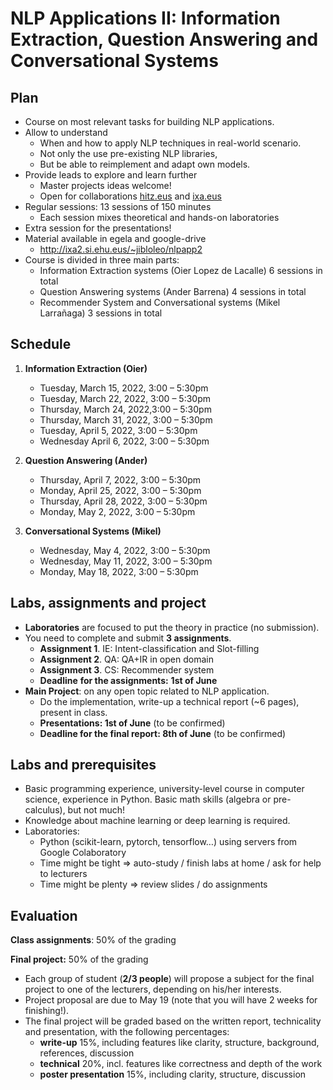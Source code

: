 ﻿# NLP Applications II: Information Extraction, Question Answering and Conversational Systems

## Plan

- Course on most relevant tasks for building NLP applications.
- Allow to understand
    - When and how to apply NLP techniques in real-world scenario.
    - Not only the use pre-existing NLP libraries,
    - But be able to reimplement and adapt own models.
- Provide leads to explore and learn further
    - Master projects ideas welcome!
    - Open for collaborations [hitz.eus](http://hitz.eus/) and [ixa.eus](http://www.ixa.eus/)
- Regular sessions: 13 sessions of 150 minutes
    - Each session mixes theoretical and hands-on laboratories 
- Extra session for the presentations!
- Material available in egela and google-drive
    - <http://ixa2.si.ehu.eus/~jibloleo/nlpapp2> 
- Course is divided in three main parts: 
    - Information Extraction systems (Oier Lopez de Lacalle) 6 sessions in total
    - Question Answering systems (Ander Barrena) 4 sessions in total
    - Recommender System and Conversational systems (Mikel Larrañaga) 3 sessions in total

## Schedule

1. **Information Extraction (Oier)**
    - Tuesday, March 15, 2022, 3:00 – 5:30pm 
    - Tuesday, March 22, 2022, 3:00 – 5:30pm 
    - Thursday, March 24, 2022,3:00 – 5:30pm 
    - Thursday, March 31, 2022, 3:00 – 5:30pm 
    - Tuesday, April 5, 2022, 3:00 – 5:30pm 
    - Wednesday April 6, 2022, 3:00 – 5:30pm

2. **Question Answering (Ander)**
    - Thursday, April 7, 2022, 3:00 – 5:30pm
    - Monday, April 25, 2022, 3:00 – 5:30pm
    - Thursday, April 28, 2022, 3:00 – 5:30pm
    - Monday, May 2, 2022, 3:00 – 5:30pm
3. **Conversational Systems (Mikel)**
    - Wednesday, May 4, 2022, 3:00 – 5:30pm
    - Wednesday, May 11, 2022, 3:00 – 5:30pm 
    - Monday, May 18, 2022, 3:00 – 5:30pm

## Labs, assignments and project

- **Laboratories** are focused to put the theory in practice (no submission). 
- You need to complete and submit **3 assignments**.
    - **Assignment 1**. IE: Intent-classification and Slot-filling 
    - **Assignment 2**. QA: QA+IR in open domain 
    - **Assignment 3**. CS: Recommender system
    - **Deadline** **for the assignments:** **1st of June** 
- **Main Project**: on any open topic related to NLP application.
    - Do the implementation, write-up a technical report (~6 pages), present in class. 
    - **Presentations: 1st of June** (to be confirmed)
    - **Deadline for the final report: 8th of June** (to be confirmed)

## Labs and prerequisites

- Basic programming experience, university-level course in computer science, experience in Python. Basic math skills (algebra or pre-calculus), but not much!
- Knowledge about machine learning or deep learning is required. 
- Laboratories:
    - Python (scikit-learn, pytorch, tensorflow…) using servers from Google Colaboratory
    - Time might be tight => auto-study / finish labs at home / ask for help to lecturers
    - Time might be plenty => review slides / do assignments

## Evaluation

**Class assignments**: 50% of the grading

**Final project:** 50% of the grading

- Each group of student (**2/3 people**) will propose a subject for the final project to one of the lecturers, depending on his/her interests.
- Project proposal are due to May 19 (note that you will have 2 weeks for finishing!).
- The final project will be graded based on the written report, technicality and presentation, with the following percentages:
    - **write-up** 15%, including features like clarity, structure, background, references, discussion
    - **technical** 20%, incl. features like correctness and depth of the work
    - **poster presentation** 15%, including clarity, structure, discussion
